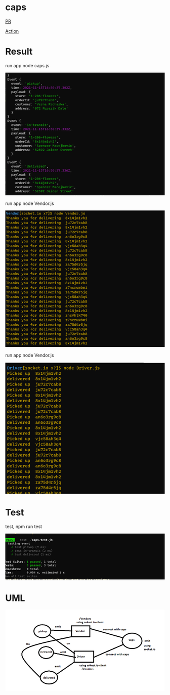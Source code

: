 # caps

[PR]()

[Action]()

# Result

run app node caps.js

![result](caps.PNG)

run app node Vendor.js

![result](vendor.PNG)

run app node Vendor.js

![result](Driver.PNG)


# Test


test, npm run test

![test](capsTest.PNG)


# UML


![uml](UMLlab12.PNG)
